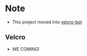 # Note
- This project moved into [velcro-bot](https://github.com/velcro-bot/bot)

## Velcro
- WE COMING!
